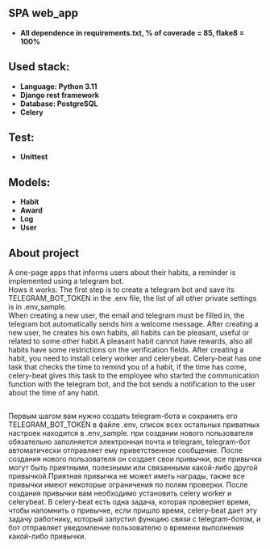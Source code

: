 ## SPA web_app
- **All dependence in requirements.txt, % of coverade = 85, flake8 = 100%**

## Used stack:
- **Language:  Python 3.11**
- **Django rest framework**
- **Database: PostgreSQL**
- **Celery**
## Test:
- **Unittest**
## Models:
- **Habit**
- **Award**
- **Log**
- **User**

## About project
A one-page apps that informs users about their habits, a reminder is implemented using a telegram bot.
<br>Hows it works:
The first step is to create a telegram bot and save its TELEGRAM_BOT_TOKEN in the .env file, the list of all other private settings is in .env_sample.
<br>When creating a new user, the email and telegram must be filled in, the telegram bot automatically sends him a welcome message. After creating a new user, he creates his own habits, all habits can be pleasant, useful or related to some other habit.A pleasant habit cannot have rewards, also all habits have some restrictions on the verification fields. After creating a habit, you need to install celery worker and celerybeat. Celery-beat has one task that checks the time to remind you of a habit, if the time has come, celery-beat gives this task to the employee who started the communication function with the telegram bot, and the bot sends a notification to the user about the time of any habit.

## 
Первым шагом вам нужно создать telegram-бота и сохранить его TELEGRAM_BOT_TOKEN в файле .env, список всех остальных приватных настроек находится в .env_sample.
при создании нового пользователя обязательно заполняется электронная почта и telegram, telegram-бот автоматически отправляет ему приветственное сообщение. После создания нового пользователя он создает свои привычки, все привычки могут быть приятными, полезными или связанными какой-либо другой привычкой.Приятная привычка не может иметь награды, также все привычки имеют некоторые ограничения по полям проверки. После создания привычки вам необходимо установить celery worker и celerybeat. В celery-beat есть одна задача, которая проверяет время, чтобы напомнить о привычке, если пришло время, celery-beat дает эту задачу работнику, который запустил функцию связи с telegram-ботом, и бот отправляет уведомление пользователю о времени выполнения какой-либо привычки.





